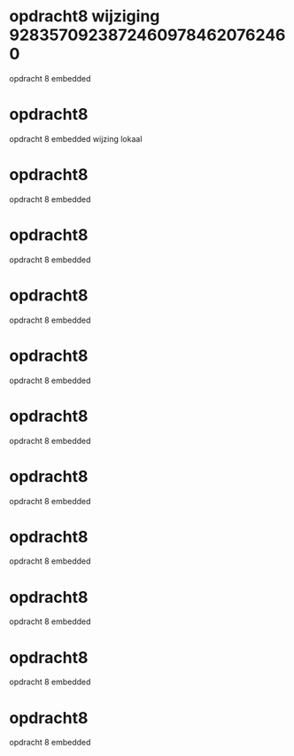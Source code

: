 # opdracht8 wijziging 92835709238724609784620762460
opdracht 8 embedded
# opdracht8
opdracht 8 embedded wijzing lokaal
# opdracht8
opdracht 8 embedded
# opdracht8
opdracht 8 embedded
# opdracht8
opdracht 8 embedded
# opdracht8
opdracht 8 embedded
# opdracht8
opdracht 8 embedded
# opdracht8
opdracht 8 embedded
# opdracht8
opdracht 8 embedded
# opdracht8
opdracht 8 embedded
# opdracht8
opdracht 8 embedded
# opdracht8
opdracht 8 embedded
